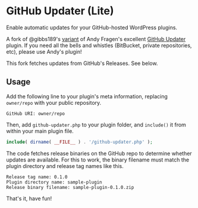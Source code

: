 # GitHub Updater (Lite)
Enable automatic updates for your GitHub-hosted WordPress plugins.

A fork of @gibbs189's [variant](https://github.com/FacetWP/github-updater-lite) of Andy Fragen's excellent [GitHub Updater](https://github.com/afragen/github-updater) plugin. If you need all the bells and whistles (BitBucket, private repositories, etc), please use Andy's plugin!

This fork fetches updates from GitHub's Releases. See below.

## Usage

Add the following line to your plugin's meta information, replacing `owner/repo` with your public repository.

```
GitHub URI: owner/repo
```

Then, add `github-updater.php` to your plugin folder, and `include()` it from within your main plugin file.

```php
include( dirname( __FILE__ ) . '/github-updater.php' );
```

The code fetches release binaries on the GitHub repo to determine whether updates are available. For this to work, the binary filename must match the plugin directory and release tag names like this.

```
Release tag name: 0.1.0
Plugin directory name: sample-plugin
Release binary filename: sample-plugin-0.1.0.zip
```

That's it, have fun!
